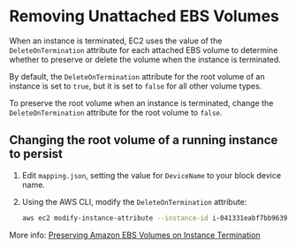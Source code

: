 # Removing Unattached EBS Volumes

When an instance is terminated, EC2 uses the value of the `DeleteOnTermination` attribute for each attached EBS volume to determine whether to preserve or delete the volume when the instance is terminated.

By default, the `DeleteOnTermination` attribute for the root volume of an instance is set to `true`, but it is set to `false` for all other volume types.

To preserve the root volume when an instance is terminated, change the `DeleteOnTermination` attribute for the root volume to `false`.

## Changing the root volume of a running instance to persist

1. Edit `mapping.json`, setting the value for `DeviceName` to your block device name.

2. Using the AWS CLI, modify the `DeleteOnTermination` attribute:

    ```sh
    aws ec2 modify-instance-attribute --instance-id i-041331eabf7bb9639 --block-device-mappings file://BlockDeviceMapping.json
    ```

More info: [Preserving Amazon EBS Volumes on Instance Termination](https://docs.aws.amazon.com/AWSEC2/latest/UserGuide/terminating-instances.html#preserving-volumes-on-termination)